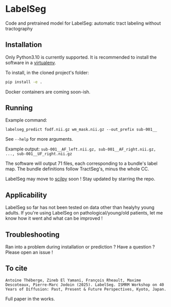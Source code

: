 # LabelSeg
Code and pretrained model for LabelSeg: automatic tract labeling without tractography

## Installation

Only Python3.10 is currently supported. It is recommended to install the software in a [virtualenv](https://virtualenv.pypa.io/en/latest/).

To install, in the cloned project's folder:

```bash
pip install -e .
```

Docker containers are coming soon-ish.

## Running

Example command:

```labelseg_predict fodf.nii.gz wm_mask.nii.gz --out_prefix sub-001__```

See `--help` for more arguments.

Example output:
```sub-001__AF_left.nii.gz, sub-001__AF_right.nii.gz, ..., sub-001__UF_right.nii.gz```

The software will output 71 files, each corresponding to a bundle's label map. The bundle definitions follow TractSeg's, minus the whole CC.

LabelSeg may move to [scilpy](https://github.com/scilus/scilpy) soon ! Stay updated by starring the repo.


## Applicability

LabelSeg so far has not been tested on data other than healyhy young adults. If you're using LabelSeg on pathological/young/old patients, let me know how it went ahd what can be improved ! 

## Troubleshooting

Ran into a problem during installation or prediction ? Have a question ? Please open an issue !

## To cite

```Antoine Théberge, Zineb El Yamani, François Rheault, Maxime Descoteaux, Pierre-Marc Jodoin (2025). LabelSeg. ISMRM Workshop on 40 Years of Diffusion: Past, Present & Future Perspectives, Kyoto, Japan.```

Full paper in the works.
